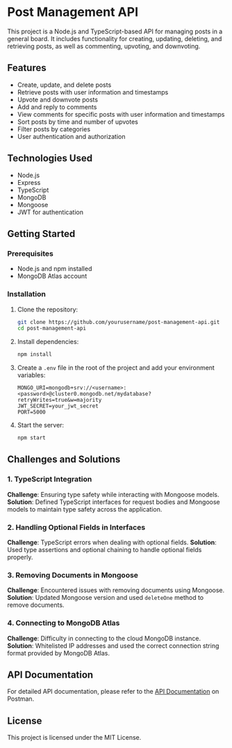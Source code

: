 # Post Management API

This project is a Node.js and TypeScript-based API for managing posts in a general board. It includes functionality for creating, updating, deleting, and retrieving posts, as well as commenting, upvoting, and downvoting.

## Features

- Create, update, and delete posts
- Retrieve posts with user information and timestamps
- Upvote and downvote posts
- Add and reply to comments
- View comments for specific posts with user information and timestamps
- Sort posts by time and number of upvotes
- Filter posts by categories
- User authentication and authorization

## Technologies Used

- Node.js
- Express
- TypeScript
- MongoDB
- Mongoose
- JWT for authentication

## Getting Started

### Prerequisites

- Node.js and npm installed
- MongoDB Atlas account

### Installation

1. Clone the repository:

    ```sh
    git clone https://github.com/yourusername/post-management-api.git
    cd post-management-api
    ```

2. Install dependencies:

    ```sh
    npm install
    ```

3. Create a `.env` file in the root of the project and add your environment variables:

    ```env
    MONGO_URI=mongodb+srv://<username>:<password>@cluster0.mongodb.net/mydatabase?retryWrites=true&w=majority
    JWT_SECRET=your_jwt_secret
    PORT=5000
    ```

4. Start the server:

    ```sh
    npm start
    ```
## Challenges and Solutions

### 1. TypeScript Integration

**Challenge**: Ensuring type safety while interacting with Mongoose models.
**Solution**: Defined TypeScript interfaces for request bodies and Mongoose models to maintain type safety across the application.

### 2. Handling Optional Fields in Interfaces

**Challenge**: TypeScript errors when dealing with optional fields.
**Solution**: Used type assertions and optional chaining to handle optional fields properly.

### 3. Removing Documents in Mongoose

**Challenge**: Encountered issues with removing documents using Mongoose.
**Solution**: Updated Mongoose version and used `deleteOne` method to remove documents.

### 4. Connecting to MongoDB Atlas

**Challenge**: Difficulty in connecting to the cloud MongoDB instance.
**Solution**: Whitelisted IP addresses and used the correct connection string format provided by MongoDB Atlas.


## API Documentation

For detailed API documentation, please refer to the [API Documentation](https://documenter.getpostman.com/view/29099038/2sA3kaDKNS) on Postman.

## License

This project is licensed under the MIT License.
